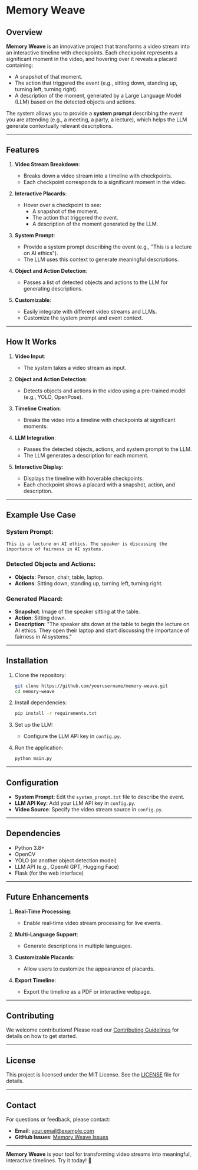 # Memory Weave

## Overview
**Memory Weave** is an innovative project that transforms a video stream into an interactive timeline with checkpoints. Each checkpoint represents a significant moment in the video, and hovering over it reveals a placard containing:
- A snapshot of that moment.
- The action that triggered the event (e.g., sitting down, standing up, turning left, turning right).
- A description of the moment, generated by a Large Language Model (LLM) based on the detected objects and actions.

The system allows you to provide a **system prompt** describing the event you are attending (e.g., a meeting, a party, a lecture), which helps the LLM generate contextually relevant descriptions.

---

## Features
1. **Video Stream Breakdown**:
   - Breaks down a video stream into a timeline with checkpoints.
   - Each checkpoint corresponds to a significant moment in the video.

2. **Interactive Placards**:
   - Hover over a checkpoint to see:
     - A snapshot of the moment.
     - The action that triggered the event.
     - A description of the moment generated by the LLM.

3. **System Prompt**:
   - Provide a system prompt describing the event (e.g., "This is a lecture on AI ethics").
   - The LLM uses this context to generate meaningful descriptions.

4. **Object and Action Detection**:
   - Passes a list of detected objects and actions to the LLM for generating descriptions.

5. **Customizable**:
   - Easily integrate with different video streams and LLMs.
   - Customize the system prompt and event context.

---

## How It Works
1. **Video Input**:
   - The system takes a video stream as input.

2. **Object and Action Detection**:
   - Detects objects and actions in the video using a pre-trained model (e.g., YOLO, OpenPose).

3. **Timeline Creation**:
   - Breaks the video into a timeline with checkpoints at significant moments.

4. **LLM Integration**:
   - Passes the detected objects, actions, and system prompt to the LLM.
   - The LLM generates a description for each moment.

5. **Interactive Display**:
   - Displays the timeline with hoverable checkpoints.
   - Each checkpoint shows a placard with a snapshot, action, and description.

---

## Example Use Case
### System Prompt:
```
This is a lecture on AI ethics. The speaker is discussing the importance of fairness in AI systems.
```

### Detected Objects and Actions:
- **Objects**: Person, chair, table, laptop.
- **Actions**: Sitting down, standing up, turning left, turning right.

### Generated Placard:
- **Snapshot**: Image of the speaker sitting at the table.
- **Action**: Sitting down.
- **Description**: "The speaker sits down at the table to begin the lecture on AI ethics. They open their laptop and start discussing the importance of fairness in AI systems."

---

## Installation
1. Clone the repository:
   ```bash
   git clone https://github.com/yourusername/memory-weave.git
   cd memory-weave
   ```

2. Install dependencies:
   ```bash
   pip install -r requirements.txt
   ```

3. Set up the LLM:
   - Configure the LLM API key in `config.py`.

4. Run the application:
   ```bash
   python main.py
   ```

---

## Configuration
- **System Prompt**: Edit the `system_prompt.txt` file to describe the event.
- **LLM API Key**: Add your LLM API key in `config.py`.
- **Video Source**: Specify the video stream source in `config.py`.

---

## Dependencies
- Python 3.8+
- OpenCV
- YOLO (or another object detection model)
- LLM API (e.g., OpenAI GPT, Hugging Face)
- Flask (for the web interface)

---

## Future Enhancements
1. **Real-Time Processing**:
   - Enable real-time video stream processing for live events.

2. **Multi-Language Support**:
   - Generate descriptions in multiple languages.

3. **Customizable Placards**:
   - Allow users to customize the appearance of placards.

4. **Export Timeline**:
   - Export the timeline as a PDF or interactive webpage.

---

## Contributing
We welcome contributions! Please read our [Contributing Guidelines](CONTRIBUTING.md) for details on how to get started.

---

## License
This project is licensed under the MIT License. See the [LICENSE](LICENSE) file for details.

---

## Contact
For questions or feedback, please contact:
- **Email**: your.email@example.com
- **GitHub Issues**: [Memory Weave Issues](https://github.com/yourusername/memory-weave/issues)

---

**Memory Weave** is your tool for transforming video streams into meaningful, interactive timelines. Try it today! 🚀